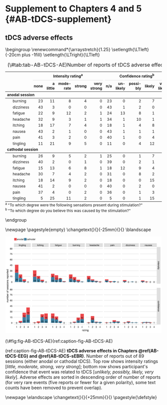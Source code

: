 


# Supplement to Chapters 4 and 5 {#AB-tDCS-supplement}


## tDCS adverse effects

\begingroup
\renewcommand*{\arraystretch}{1.25}
\setlength{\LTleft}{-20cm plus -1fill}
\setlength{\LTright}{\LTleft}

<table class="table table-striped" style="font-size: 12px; margin-left: auto; margin-right: auto;">
<caption style="font-size: initial !important;">(\#tab:tab-AB-tDCS-AE)Number of reports of tDCS adverse effects</caption>
 <thead>
<tr>
<th style="border-bottom:hidden" colspan="1"></th>
<th style="border-bottom:hidden; padding-bottom:0; padding-left:3px;padding-right:3px;text-align: center; " colspan="5"><div style="border-bottom: 1px solid #ddd; padding-bottom: 5px; ">Intensity rating<sup>a</sup>
</div></th>
<th style="border-bottom:hidden; padding-bottom:0; padding-left:3px;padding-right:3px;text-align: center; " colspan="5"><div style="border-bottom: 1px solid #ddd; padding-bottom: 5px; ">Confidence rating<sup>b</sup>
</div></th>
</tr>
  <tr>
   <th style="text-align:left;">   </th>
   <th style="text-align:right;"> none </th>
   <th style="text-align:right;"> a<br>little </th>
   <th style="text-align:right;"> mode-<br>rate </th>
   <th style="text-align:right;"> strong </th>
   <th style="text-align:right;"> very<br>strong </th>
   <th style="text-align:right;"> n/a </th>
   <th style="text-align:right;"> un-<br>likely </th>
   <th style="text-align:right;"> possi-<br>bly </th>
   <th style="text-align:right;"> likely </th>
   <th style="text-align:right;"> very<br>likely </th>
  </tr>
 </thead>
<tbody>
  <tr grouplength="8"><td colspan="11" style="border-bottom: 1px solid;"><strong>anodal session</strong></td></tr>
<tr>
   <td style="text-align:left; padding-left: 2em;" indentlevel="1"> burning </td>
   <td style="text-align:right;"> 23 </td>
   <td style="text-align:right;"> 11 </td>
   <td style="text-align:right;"> 8 </td>
   <td style="text-align:right;"> 4 </td>
   <td style="text-align:right;"> 0 </td>
   <td style="text-align:right;"> 23 </td>
   <td style="text-align:right;"> 0 </td>
   <td style="text-align:right;"> 2 </td>
   <td style="text-align:right;"> 7 </td>
   <td style="text-align:right;"> 14 </td>
  </tr>
  <tr>
   <td style="text-align:left; padding-left: 2em;" indentlevel="1"> dizziness </td>
   <td style="text-align:right;"> 43 </td>
   <td style="text-align:right;"> 3 </td>
   <td style="text-align:right;"> 0 </td>
   <td style="text-align:right;"> 0 </td>
   <td style="text-align:right;"> 0 </td>
   <td style="text-align:right;"> 43 </td>
   <td style="text-align:right;"> 1 </td>
   <td style="text-align:right;"> 2 </td>
   <td style="text-align:right;"> 0 </td>
   <td style="text-align:right;"> 0 </td>
  </tr>
  <tr>
   <td style="text-align:left; padding-left: 2em;" indentlevel="1"> fatigue </td>
   <td style="text-align:right;"> 22 </td>
   <td style="text-align:right;"> 9 </td>
   <td style="text-align:right;"> 12 </td>
   <td style="text-align:right;"> 2 </td>
   <td style="text-align:right;"> 1 </td>
   <td style="text-align:right;"> 24 </td>
   <td style="text-align:right;"> 13 </td>
   <td style="text-align:right;"> 8 </td>
   <td style="text-align:right;"> 1 </td>
   <td style="text-align:right;"> 0 </td>
  </tr>
  <tr>
   <td style="text-align:left; padding-left: 2em;" indentlevel="1"> headache </td>
   <td style="text-align:right;"> 32 </td>
   <td style="text-align:right;"> 9 </td>
   <td style="text-align:right;"> 3 </td>
   <td style="text-align:right;"> 1 </td>
   <td style="text-align:right;"> 1 </td>
   <td style="text-align:right;"> 34 </td>
   <td style="text-align:right;"> 1 </td>
   <td style="text-align:right;"> 10 </td>
   <td style="text-align:right;"> 1 </td>
   <td style="text-align:right;"> 0 </td>
  </tr>
  <tr>
   <td style="text-align:left; padding-left: 2em;" indentlevel="1"> itching </td>
   <td style="text-align:right;"> 18 </td>
   <td style="text-align:right;"> 17 </td>
   <td style="text-align:right;"> 7 </td>
   <td style="text-align:right;"> 4 </td>
   <td style="text-align:right;"> 0 </td>
   <td style="text-align:right;"> 18 </td>
   <td style="text-align:right;"> 1 </td>
   <td style="text-align:right;"> 4 </td>
   <td style="text-align:right;"> 8 </td>
   <td style="text-align:right;"> 15 </td>
  </tr>
  <tr>
   <td style="text-align:left; padding-left: 2em;" indentlevel="1"> nausea </td>
   <td style="text-align:right;"> 43 </td>
   <td style="text-align:right;"> 2 </td>
   <td style="text-align:right;"> 1 </td>
   <td style="text-align:right;"> 0 </td>
   <td style="text-align:right;"> 0 </td>
   <td style="text-align:right;"> 43 </td>
   <td style="text-align:right;"> 1 </td>
   <td style="text-align:right;"> 1 </td>
   <td style="text-align:right;"> 1 </td>
   <td style="text-align:right;"> 0 </td>
  </tr>
  <tr>
   <td style="text-align:left; padding-left: 2em;" indentlevel="1"> pain </td>
   <td style="text-align:right;"> 41 </td>
   <td style="text-align:right;"> 3 </td>
   <td style="text-align:right;"> 2 </td>
   <td style="text-align:right;"> 0 </td>
   <td style="text-align:right;"> 0 </td>
   <td style="text-align:right;"> 40 </td>
   <td style="text-align:right;"> 1 </td>
   <td style="text-align:right;"> 0 </td>
   <td style="text-align:right;"> 4 </td>
   <td style="text-align:right;"> 1 </td>
  </tr>
  <tr>
   <td style="text-align:left; padding-left: 2em;" indentlevel="1"> tingling </td>
   <td style="text-align:right;"> 11 </td>
   <td style="text-align:right;"> 21 </td>
   <td style="text-align:right;"> 9 </td>
   <td style="text-align:right;"> 5 </td>
   <td style="text-align:right;"> 0 </td>
   <td style="text-align:right;"> 11 </td>
   <td style="text-align:right;"> 0 </td>
   <td style="text-align:right;"> 4 </td>
   <td style="text-align:right;"> 12 </td>
   <td style="text-align:right;"> 19 </td>
  </tr>
  <tr grouplength="8"><td colspan="11" style="border-bottom: 1px solid;"><strong>cathodal session</strong></td></tr>
<tr>
   <td style="text-align:left; padding-left: 2em;" indentlevel="1"> burning </td>
   <td style="text-align:right;"> 26 </td>
   <td style="text-align:right;"> 9 </td>
   <td style="text-align:right;"> 5 </td>
   <td style="text-align:right;"> 2 </td>
   <td style="text-align:right;"> 1 </td>
   <td style="text-align:right;"> 25 </td>
   <td style="text-align:right;"> 0 </td>
   <td style="text-align:right;"> 1 </td>
   <td style="text-align:right;"> 7 </td>
   <td style="text-align:right;"> 10 </td>
  </tr>
  <tr>
   <td style="text-align:left; padding-left: 2em;" indentlevel="1"> dizziness </td>
   <td style="text-align:right;"> 40 </td>
   <td style="text-align:right;"> 2 </td>
   <td style="text-align:right;"> 0 </td>
   <td style="text-align:right;"> 1 </td>
   <td style="text-align:right;"> 0 </td>
   <td style="text-align:right;"> 39 </td>
   <td style="text-align:right;"> 0 </td>
   <td style="text-align:right;"> 2 </td>
   <td style="text-align:right;"> 1 </td>
   <td style="text-align:right;"> 1 </td>
  </tr>
  <tr>
   <td style="text-align:left; padding-left: 2em;" indentlevel="1"> fatigue </td>
   <td style="text-align:right;"> 15 </td>
   <td style="text-align:right;"> 13 </td>
   <td style="text-align:right;"> 6 </td>
   <td style="text-align:right;"> 8 </td>
   <td style="text-align:right;"> 1 </td>
   <td style="text-align:right;"> 18 </td>
   <td style="text-align:right;"> 12 </td>
   <td style="text-align:right;"> 9 </td>
   <td style="text-align:right;"> 4 </td>
   <td style="text-align:right;"> 0 </td>
  </tr>
  <tr>
   <td style="text-align:left; padding-left: 2em;" indentlevel="1"> headache </td>
   <td style="text-align:right;"> 30 </td>
   <td style="text-align:right;"> 7 </td>
   <td style="text-align:right;"> 4 </td>
   <td style="text-align:right;"> 2 </td>
   <td style="text-align:right;"> 0 </td>
   <td style="text-align:right;"> 31 </td>
   <td style="text-align:right;"> 0 </td>
   <td style="text-align:right;"> 8 </td>
   <td style="text-align:right;"> 2 </td>
   <td style="text-align:right;"> 2 </td>
  </tr>
  <tr>
   <td style="text-align:left; padding-left: 2em;" indentlevel="1"> itching </td>
   <td style="text-align:right;"> 18 </td>
   <td style="text-align:right;"> 14 </td>
   <td style="text-align:right;"> 9 </td>
   <td style="text-align:right;"> 2 </td>
   <td style="text-align:right;"> 0 </td>
   <td style="text-align:right;"> 18 </td>
   <td style="text-align:right;"> 0 </td>
   <td style="text-align:right;"> 0 </td>
   <td style="text-align:right;"> 15 </td>
   <td style="text-align:right;"> 10 </td>
  </tr>
  <tr>
   <td style="text-align:left; padding-left: 2em;" indentlevel="1"> nausea </td>
   <td style="text-align:right;"> 41 </td>
   <td style="text-align:right;"> 2 </td>
   <td style="text-align:right;"> 0 </td>
   <td style="text-align:right;"> 0 </td>
   <td style="text-align:right;"> 0 </td>
   <td style="text-align:right;"> 40 </td>
   <td style="text-align:right;"> 0 </td>
   <td style="text-align:right;"> 2 </td>
   <td style="text-align:right;"> 0 </td>
   <td style="text-align:right;"> 1 </td>
  </tr>
  <tr>
   <td style="text-align:left; padding-left: 2em;" indentlevel="1"> pain </td>
   <td style="text-align:right;"> 37 </td>
   <td style="text-align:right;"> 4 </td>
   <td style="text-align:right;"> 0 </td>
   <td style="text-align:right;"> 2 </td>
   <td style="text-align:right;"> 0 </td>
   <td style="text-align:right;"> 36 </td>
   <td style="text-align:right;"> 0 </td>
   <td style="text-align:right;"> 1 </td>
   <td style="text-align:right;"> 3 </td>
   <td style="text-align:right;"> 3 </td>
  </tr>
  <tr>
   <td style="text-align:left; padding-left: 2em;" indentlevel="1"> tingling </td>
   <td style="text-align:right;"> 5 </td>
   <td style="text-align:right;"> 25 </td>
   <td style="text-align:right;"> 11 </td>
   <td style="text-align:right;"> 2 </td>
   <td style="text-align:right;"> 0 </td>
   <td style="text-align:right;"> 5 </td>
   <td style="text-align:right;"> 0 </td>
   <td style="text-align:right;"> 1 </td>
   <td style="text-align:right;"> 15 </td>
   <td style="text-align:right;"> 22 </td>
  </tr>
</tbody>
<tfoot>
<tr><td style="padding: 0; border: 0;" colspan="100%">
<sup>a</sup> "To which degree were the following sensations present during stimulation?"</td></tr>
<tr><td style="padding: 0; border: 0;" colspan="100%">
<sup>b</sup> "To which degree do you believe this was caused by the stimulation?"</td></tr>
</tfoot>
</table>

\endgroup

\newpage
\pagestyle{empty}
\changetext{}{}{-25mm}{}{}
\blandscape

<div class="figure">
<img src="AB_tDCS_files/figures/figure_S1_AE.png" alt="(ref:caption-fig-AB-tDCS-AE)"  />
<p class="caption">(\#fig:fig-AB-tDCS-AE)(ref:caption-fig-AB-tDCS-AE)</p>
</div>

(ref:caption-fig-AB-tDCS-AE) __tDCS adverse effects in Chapters \@ref(AB-tDCS-EEG) and \@ref(AB-tDCS-sEBR)__. Number of reports out of 89 sessions (either anodal or cathodal tDCS). Top row shows intensity ratings [_little, moderate, strong, very strong_]; bottom row shows participant's confidence that event was related to tDCS [_unlikely, possibly, likely, very likely_]. Adverse effects are sorted in descending order of number of reports (for very rare events (five reports or fewer for a given polarity), some text counts have been removed to prevent overlap).

\newpage
\elandscape
\changetext{}{}{+25mm}{}{}
\pagestyle{\defstyle}
